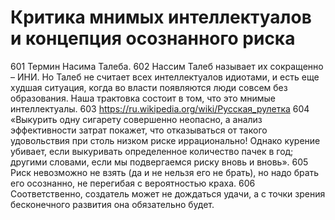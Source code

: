 # Критика мнимых интеллектуалов и концепция осознанного риска

601 Термин Насима Талеба. 
602 Нассим Талеб называет их сокращенно – ИНИ. Но Талеб не считает всех интеллектуалов идиотами, и есть еще худшая ситуация, когда во власти появляются люди совсем без образования. Наша трактовка состоит в том, что это мнимые интеллектуалы. 
603 https://ru.wikipedia.org/wiki/Русская_рулетка
604 «Выкурить одну сигарету совершенно неопасно, а анализ эффективности затрат покажет, что отказываться от такого удовольствия при столь низком риске иррационально! Однако курение убивает, если выкуривать определенное количество пачек в год; другими словами, если мы подвергаемся риску вновь и вновь».
605 Риск невозможно не взять (да и не нельзя его не брать), но надо брать его осознанно, не перегибая с вероятностью краха.
606 Соответственно, создатель может не дождаться удачи, а с точки зрения бесконечного развития она обязательно будет.
